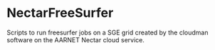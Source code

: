 NectarFreeSurfer
================

Scripts to run freesurfer jobs on a SGE grid created by the cloudman
software on the AARNET Nectar cloud service.


